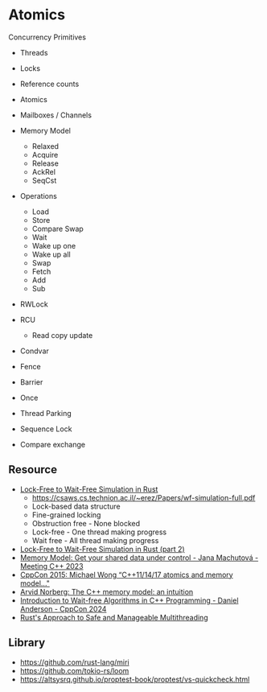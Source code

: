 # Atomics

Concurrency Primitives

- Threads
- Locks
- Reference counts
- Atomics
- Mailboxes / Channels

- Memory Model
    - Relaxed
    - Acquire
    - Release
    - AckRel
    - SeqCst

- Operations
    - Load
    - Store
    - Compare Swap
    - Wait
    - Wake up one
    - Wake up all
    - Swap
    - Fetch
    - Add
    - Sub 

- RWLock
- RCU
    - Read copy update
- Condvar
- Fence
- Barrier
- Once
- Thread Parking
- Sequence Lock
- Compare exchange
 
      
## Resource
- [Lock-Free to Wait-Free Simulation in Rust](https://www.youtube.com/watch?v=Bw8-vvtA-E8)
    - https://csaws.cs.technion.ac.il/~erez/Papers/wf-simulation-full.pdf
    - Lock-based data structure
    - Fine-grained locking
    - Obstruction free - None blocked
    - Lock-free - One thread making progress
    - Wait free - All thread making progress
- [Lock-Free to Wait-Free Simulation in Rust (part 2)](https://www.youtube.com/watch?v=tNzCj8691LE)
- [Memory Model: Get your shared data under control - Jana Machutová - Meeting C++ 2023](https://www.youtube.com/watch?v=L5RCGDAan2Y)
- [CppCon 2015: Michael Wong “C++11/14/17 atomics and memory model..."](https://www.youtube.com/watch?v=DS2m7T6NKZQ)
- [Arvid Norberg: The C++ memory model: an intuition](https://www.youtube.com/watch?v=OyNG4qiWnmU)
- [Introduction to Wait-free Algorithms in C++ Programming - Daniel Anderson - CppCon 2024](https://youtu.be/kPh8pod0-gk)
- [Rust's Approach to Safe and Manageable Multithreading](https://www.youtube.com/watch?v=THgY-sRthOY&list=PLADD_vxzPcZDtlNjthxaZzAzvUUC5t8Vn)


## Library
- https://github.com/rust-lang/miri
- https://github.com/tokio-rs/loom
- https://altsysrq.github.io/proptest-book/proptest/vs-quickcheck.html